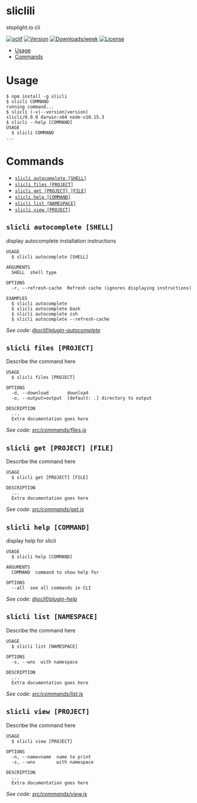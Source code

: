 sliclili
====

stoplight.io cli 

[![oclif](https://img.shields.io/badge/cli-oclif-brightgreen.svg)](https://oclif.io)
[![Version](https://img.shields.io/npm/v/slicli.svg)](https://npmjs.org/package/slicli)
[![Downloads/week](https://img.shields.io/npm/dw/slicli.svg)](https://npmjs.org/package/slicli)
[![License](https://img.shields.io/npm/l/slicli.svg)](https://github.com/stalex/slicli/blob/master/package.json)

<!-- toc -->
* [Usage](#usage)
* [Commands](#commands)
<!-- tocstop -->
# Usage
<!-- usage -->
```sh-session
$ npm install -g slicli
$ slicli COMMAND
running command...
$ slicli (-v|--version|version)
slicli/0.0.0 darwin-x64 node-v10.15.3
$ slicli --help [COMMAND]
USAGE
  $ slicli COMMAND
...
```
<!-- usagestop -->
# Commands
<!-- commands -->
* [`slicli autocomplete [SHELL]`](#slicli-autocomplete-shell)
* [`slicli files [PROJECT]`](#slicli-files-project)
* [`slicli get [PROJECT] [FILE]`](#slicli-get-project-file)
* [`slicli help [COMMAND]`](#slicli-help-command)
* [`slicli list [NAMESPACE]`](#slicli-list-namespace)
* [`slicli view [PROJECT]`](#slicli-view-project)

## `slicli autocomplete [SHELL]`

display autocomplete installation instructions

```
USAGE
  $ slicli autocomplete [SHELL]

ARGUMENTS
  SHELL  shell type

OPTIONS
  -r, --refresh-cache  Refresh cache (ignores displaying instructions)

EXAMPLES
  $ slicli autocomplete
  $ slicli autocomplete bash
  $ slicli autocomplete zsh
  $ slicli autocomplete --refresh-cache
```

_See code: [@oclif/plugin-autocomplete](https://github.com/oclif/plugin-autocomplete/blob/v0.1.4/src/commands/autocomplete/index.ts)_

## `slicli files [PROJECT]`

Describe the command here

```
USAGE
  $ slicli files [PROJECT]

OPTIONS
  -d, --download       download
  -o, --output=output  [default: .] directory to output

DESCRIPTION
  ...
  Extra documentation goes here
```

_See code: [src/commands/files.js](https://github.com/stalex/slicli/blob/v0.0.0/src/commands/files.js)_

## `slicli get [PROJECT] [FILE]`

Describe the command here

```
USAGE
  $ slicli get [PROJECT] [FILE]

DESCRIPTION
  ...
  Extra documentation goes here
```

_See code: [src/commands/get.js](https://github.com/stalex/slicli/blob/v0.0.0/src/commands/get.js)_

## `slicli help [COMMAND]`

display help for slicli

```
USAGE
  $ slicli help [COMMAND]

ARGUMENTS
  COMMAND  command to show help for

OPTIONS
  --all  see all commands in CLI
```

_See code: [@oclif/plugin-help](https://github.com/oclif/plugin-help/blob/v2.2.1/src/commands/help.ts)_

## `slicli list [NAMESPACE]`

Describe the command here

```
USAGE
  $ slicli list [NAMESPACE]

OPTIONS
  -s, --wns  with namespace

DESCRIPTION
  ...
  Extra documentation goes here
```

_See code: [src/commands/list.js](https://github.com/stalex/slicli/blob/v0.0.0/src/commands/list.js)_

## `slicli view [PROJECT]`

Describe the command here

```
USAGE
  $ slicli view [PROJECT]

OPTIONS
  -n, --name=name  name to print
  -s, --wns        with namespace

DESCRIPTION
  ...
  Extra documentation goes here
```

_See code: [src/commands/view.js](https://github.com/stalex/slicli/blob/v0.0.0/src/commands/view.js)_
<!-- commandsstop -->
